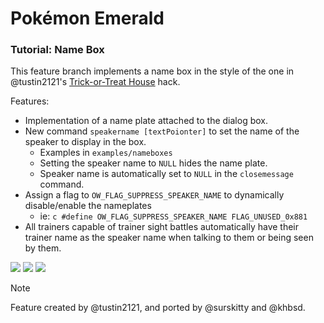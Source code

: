 # Pokémon Emerald
### Tutorial: Name Box

This feature branch implements a name box in the style of the one in @tustin2121's [Trick-or-Treat House](https://www.pokecommunity.com/showthread.php?p=10566982) hack.

Features: 
- Implementation of a name plate attached to the dialog box.
- New command `speakername [textPoionter]` to set the name of the speaker to display in the box.
	- Examples in `examples/nameboxes`
	- Setting the speaker name to `NULL` hides the name plate.
	- Speaker name is automatically set to `NULL` in the `closemessage` command.
- Assign a flag to `OW_FLAG_SUPPRESS_SPEAKER_NAME` to dynamically disable/enable the nameplates
	- ie: ```c
			#define OW_FLAG_SUPPRESS_SPEAKER_NAME FLAG_UNUSED_0x881
		  ```
- All trainers capable of trainer sight battles automatically have their trainer name as the speaker name when talking to them or being seen by them.


![](nameboxes/nameboxes-1.png)
![](nameboxes/nameboxes-2.png)
![](nameboxes/nameboxes-3.png)

> [!NOTE]
> Feature created by @tustin2121, and ported by @surskitty and @khbsd.
